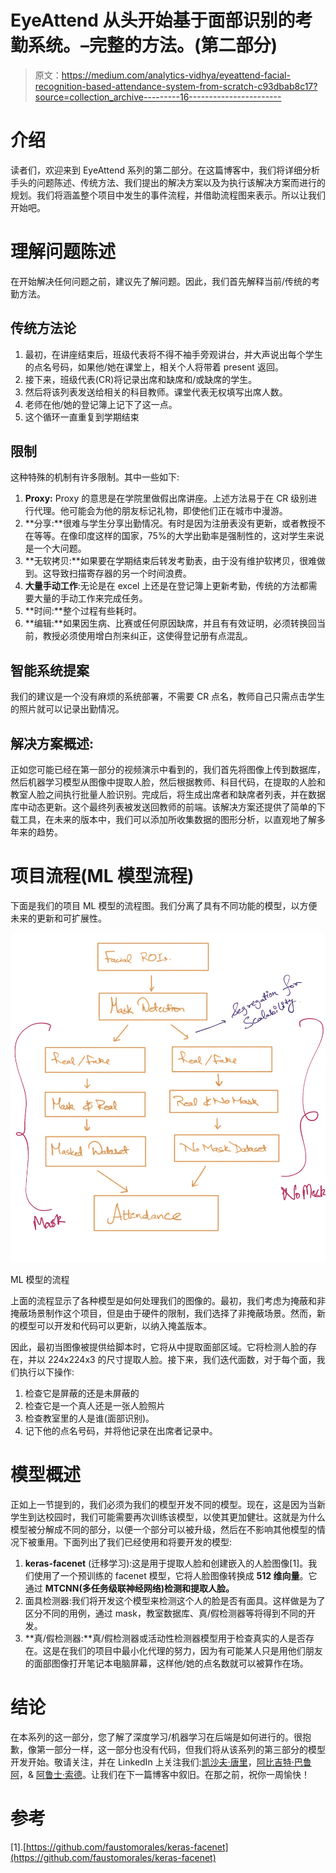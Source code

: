 # EyeAttend 从头开始基于面部识别的考勤系统。–完整的方法。(第二部分)

> 原文：<https://medium.com/analytics-vidhya/eyeattend-facial-recognition-based-attendance-system-from-scratch-c93dbab8c17?source=collection_archive---------16----------------------->

# 介绍

读者们，欢迎来到 EyeAttend 系列的第二部分。在这篇博客中，我们将详细分析手头的问题陈述、传统方法、我们提出的解决方案以及为执行该解决方案而进行的规划。我们将涵盖整个项目中发生的事件流程，并借助流程图来表示。所以让我们开始吧。

# 理解问题陈述

在开始解决任何问题之前，建议先了解问题。因此，我们首先解释当前/传统的考勤方法。

## 传统方法论

1.  最初，在讲座结束后，班级代表将不得不袖手旁观讲台，并大声说出每个学生的点名号码，如果他/她在课堂上，相关个人将带着 present 返回。
2.  接下来，班级代表(CR)将记录出席和缺席和/或缺席的学生。
3.  然后将该列表发送给相关的科目教师。课堂代表无权填写出席人数。
4.  老师在他/她的登记簿上记下了这一点。
5.  这个循环一直重复到学期结束

## 限制

这种特殊的机制有许多限制。其中一些如下:

1.  **Proxy:** Proxy 的意思是在学院里做假出席讲座。上述方法易于在 CR 级别进行代理。他可能会为他的朋友标记礼物，即使他们正在城市中漫游。
2.  **分享:**很难与学生分享出勤情况。有时是因为注册表没有更新，或者教授不在等等。在像印度这样的国家，75%的大学出勤率是强制性的，这对学生来说是一个大问题。
3.  **无软拷贝:**如果要在学期结束后转发考勤表，由于没有维护软拷贝，很难做到。这导致扫描寄存器的另一个时间浪费。
4.  **大量手动工作**:无论是在 excel 上还是在登记簿上更新考勤，传统的方法都需要大量的手动工作来完成任务。
5.  **时间:**整个过程有些耗时。
6.  **编辑:**如果因生病、比赛或任何原因缺席，并且有有效证明，必须转换回当前，教授必须使用增白剂来纠正，这使得登记册有点混乱。

## 智能系统提案

我们的建议是一个没有麻烦的系统部署，不需要 CR 点名，教师自己只需点击学生的照片就可以记录出勤情况。

## 解决方案概述:

正如您可能已经在第一部分的视频演示中看到的，我们首先将图像上传到数据库，然后机器学习模型从图像中提取人脸，然后根据教师、科目代码，在提取的人脸和教室人脸之间执行批量人脸识别。完成后，将生成出席者和缺席者列表，并在数据库中动态更新。这个最终列表被发送回教师的前端。该解决方案还提供了简单的下载工具，在未来的版本中，我们可以添加所收集数据的图形分析，以直观地了解多年来的趋势。

# 项目流程(ML 模型流程)

下面是我们的项目 ML 模型的流程图。我们分离了具有不同功能的模型，以方便未来的更新和可扩展性。

![](img/34c764840196dbce27fbce9a0eacbdcd.png)

ML 模型的流程

上面的流程显示了各种模型是如何处理我们的图像的。最初，我们考虑为掩蔽和非掩蔽场景制作这个项目，但是由于硬件的限制，我们选择了非掩蔽场景。然而，新的模型可以开发和代码可以更新，以纳入掩盖版本。

因此，最初当图像被提供给脚本时，它将从中提取面部区域。它将检测人脸的存在，并以 224x224x3 的尺寸提取人脸。接下来，我们迭代面数，对于每个面，我们执行以下操作:

1.  检查它是屏蔽的还是未屏蔽的
2.  检查它是一个真人还是一张人脸照片
3.  检查教室里的人是谁(面部识别)。
4.  记下他的点名号码，并将他记录在出席者记录中。

# 模型概述

正如上一节提到的，我们必须为我们的模型开发不同的模型。现在，这是因为当新学生到达校园时，我们可能需要再次训练该模型，以使其更加健壮。这就是为什么模型被分解成不同的部分，以便一个部分可以被升级，然后在不影响其他模型的情况下被重用。下面列出了我们已经使用和将要开发的模型:

1.  **keras-facenet** (迁移学习):这是用于提取人脸和创建嵌入的人脸图像[1]。我们使用了一个预训练的 facenet 模型，它将人脸图像转换成 **512 维向量**。它通过 **MTCNN(多任务级联神经网络)检测和提取人脸。**
2.  面具检测器:我们将开发这个模型来检测这个人的脸是否有面具。这样做是为了区分不同的用例，通过 mask，教室数据库、真/假检测器等将得到不同的开发。
3.  **真/假检测器:**真/假检测器或活动性检测器模型用于检查真实的人是否存在。这是在我们的项目中最小化代理的努力，因为有可能某人只是用他们朋友的面部图像打开笔记本电脑屏幕，这样他/她的点名数就可以被算作在场。

# **结论**

在本系列的这一部分，您了解了深度学习/机器学习在后端是如何进行的。很抱歉，像第一部分一样，这一部分也没有代码，但我们将从该系列的第三部分的模型开发开始。敬请关注，并在 LinkedIn 上关注我们:[凯沙夫·唐里](https://www.linkedin.com/in/keshav-t-7ab782104/)，[阿比吉特·巴鲁阿](https://www.linkedin.com/in/abhijeet-baruah-bb1b08165/)，& [阿鲁士·索德](https://www.linkedin.com/in/aarushi-sood-b2b11b154/)。让我们在下一篇博客中叙旧。在那之前，祝你一周愉快！

# 参考

[1].[https://github.com/faustomorales/keras-facenet](https://github.com/faustomorales/keras-facenet)